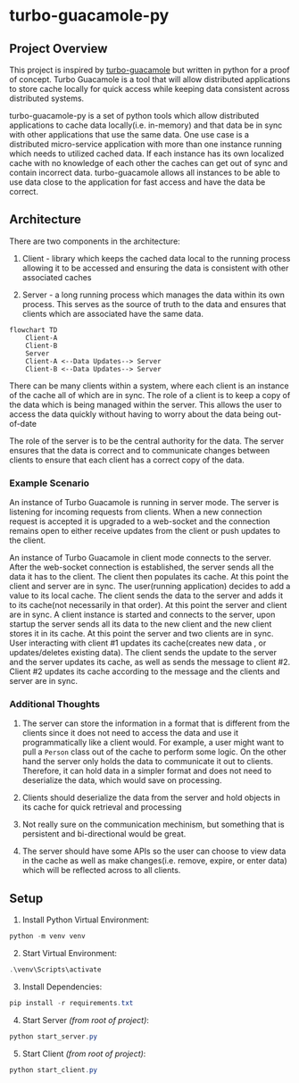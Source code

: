 # turbo-guacamole-py

## Project Overview

This project is inspired by [turbo-guacamole](https://github.com/AnthonyMBonafide/turbo-guacamole)
but written in python for a proof of concept. Turbo Guacamole is a tool that
will allow distributed applications to store cache locally for quick access
while keeping data consistent across distributed systems.

turbo-guacamole-py is a set of python tools which allow distributed
applications to cache data locally(i.e. in-memory) and that data be
in sync with other applications that use the same data. One use case is
a distributed micro-service application with more than one instance running
which needs to utilized cached data. If each instance has its own localized
cache with no knowledge of each other the caches can get out of sync and contain
incorrect data. turbo-guacamole allows all instances to be able to use data close
to the application for fast access and have the data be correct.

## Architecture

There are two components in the architecture:

1. Client - library which keeps the cached data local to the running process
allowing it to be accessed and ensuring the data is consistent with other
associated caches

2. Server - a long running process which manages the data within its own
process. This serves as the source of truth to the data and ensures that
clients which are associated have the same data.

```mermaid
flowchart TD
    Client-A
    Client-B
    Server
    Client-A <--Data Updates--> Server
    Client-B <--Data Updates--> Server
```

There can be many clients within a system, where each client is an instance of
the cache all of which are in sync. The role of a client is to keep a copy of
the data which is being managed within the server. This allows the user to
access the data quickly without having to worry about the data being out-of-date

The role of the server is to be the central authority for the data. The server
ensures that the data is correct and to communicate changes between clients to
ensure that each client has a correct copy of the data.

### Example Scenario

An instance of Turbo Guacamole is running in server mode. The server is
listening for incoming requests from clients. When a new connection request
is accepted it is upgraded to a web-socket and the connection remains open
to either receive updates from the client or push updates to the client.

An instance of Turbo Guacamole in client mode connects to the server.
After the web-socket connection is established, the server sends all
the data it has to the client. The client then populates its cache. At this
point the client and server are in sync. The user(running application) decides
to add a value to its local cache. The client sends the data to the server and
adds it to its cache(not necessarily in that order). At this point the server
and client are in sync. A client instance is started and connects to the
server, upon startup the server sends all its data to the new client and the
new client stores it in its cache. At this point the server and two clients
are in sync. User interacting with client #1 updates its cache(creates new data
, or updates/deletes existing data). The client sends the update to the server
and the server updates its cache, as well as sends the message to client #2.
Client #2 updates its cache according to the message and the clients and server
are in sync.

### Additional Thoughts

1. The server can store the information in a format that is different from the
clients since it does not need to access the data and use it programmatically like
a client would. For example, a user might want to pull a `Person` class out
of the cache to perform some logic. On the other hand the server only holds the
data to communicate it out to clients. Therefore, it can hold data in a simpler
format and does not need to deserialize the data, which would save on processing.

2. Clients should deserialize the data from the server and hold objects in its
cache for quick retrieval and processing

3. Not really sure on the communication mechinism, but something that is 
persistent and bi-directional would be great.

4. The server should have some APIs so the user can choose to view data in the
cache as well as make changes(i.e. remove, expire, or enter data) which will be
reflected across to all clients.


## Setup
1. Install Python Virtual Environment:
```powershell
python -m venv venv
```
2. Start Virtual Environment:
```powershell
.\venv\Scripts\activate
```
3. Install Dependencies:
```powershell
pip install -r requirements.txt
```
4. Start Server *(from root of project)*:
```powershell
python start_server.py
```
5. Start Client *(from root of project)*:
```powershell
python start_client.py
```
